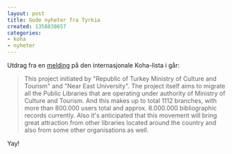 ```yaml
---
layout: post
title: Gode nyheter fra Tyrkia
created: 1358838657
categories:
- koha
- nyheter
---
```

<p>Utdrag fra en <a href="http://lists.katipo.co.nz/pipermail/koha/2013-January/035344.html">melding</a> på den internasjonale Koha-lista i går:</p>

<blockquote><p>This project initiated by "Republic of Turkey Ministry of Culture and
Tourism" and "Near East University".
The project itself aims to migrate all the Public Libraries that are
operating under authority of Ministry of Culture and Tourism.
And this makes up to total 1112 branches, with more than 800.000 users
total and approx. 8.000.000 bibliographic records currently.
Also it's anticipated that this movement will bring great attraction from
other libraries located around the country and also from some other
organisations as well.</p></blockquote>

<p>Yay!</p>

